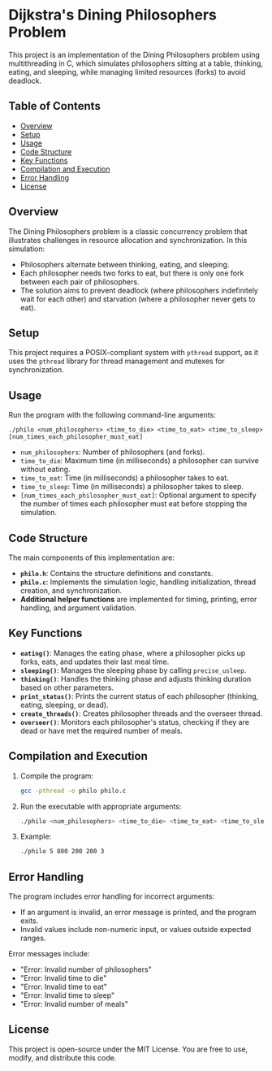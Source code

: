 # Dijkstra's Dining Philosophers Problem

This project is an implementation of the Dining Philosophers problem using multithreading in C, which simulates philosophers sitting at a table, thinking, eating, and sleeping, while managing limited resources (forks) to avoid deadlock. 

## Table of Contents
- [Overview](#overview)
- [Setup](#setup)
- [Usage](#usage)
- [Code Structure](#code-structure)
- [Key Functions](#key-functions)
- [Compilation and Execution](#compilation-and-execution)
- [Error Handling](#error-handling)
- [License](#license)

## Overview
The Dining Philosophers problem is a classic concurrency problem that illustrates challenges in resource allocation and synchronization. In this simulation:
- Philosophers alternate between thinking, eating, and sleeping.
- Each philosopher needs two forks to eat, but there is only one fork between each pair of philosophers.
- The solution aims to prevent deadlock (where philosophers indefinitely wait for each other) and starvation (where a philosopher never gets to eat).

## Setup
This project requires a POSIX-compliant system with `pthread` support, as it uses the `pthread` library for thread management and mutexes for synchronization.

## Usage
Run the program with the following command-line arguments:
```
./philo <num_philosophers> <time_to_die> <time_to_eat> <time_to_sleep> [num_times_each_philosopher_must_eat]
```
- `num_philosophers`: Number of philosophers (and forks).
- `time_to_die`: Maximum time (in milliseconds) a philosopher can survive without eating.
- `time_to_eat`: Time (in milliseconds) a philosopher takes to eat.
- `time_to_sleep`: Time (in milliseconds) a philosopher takes to sleep.
- `[num_times_each_philosopher_must_eat]`: Optional argument to specify the number of times each philosopher must eat before stopping the simulation.

## Code Structure
The main components of this implementation are:
- **`philo.h`**: Contains the structure definitions and constants.
- **`philo.c`**: Implements the simulation logic, handling initialization, thread creation, and synchronization.
- **Additional helper functions** are implemented for timing, printing, error handling, and argument validation.

## Key Functions
- **`eating()`**: Manages the eating phase, where a philosopher picks up forks, eats, and updates their last meal time.
- **`sleeping()`**: Manages the sleeping phase by calling `precise_usleep`.
- **`thinking()`**: Handles the thinking phase and adjusts thinking duration based on other parameters.
- **`print_status()`**: Prints the current status of each philosopher (thinking, eating, sleeping, or dead).
- **`create_threads()`**: Creates philosopher threads and the overseer thread.
- **`overseer()`**: Monitors each philosopher's status, checking if they are dead or have met the required number of meals.

## Compilation and Execution
1. Compile the program:
   ```bash
   gcc -pthread -o philo philo.c
   ```
2. Run the executable with appropriate arguments:
   ```bash
   ./philo <num_philosophers> <time_to_die> <time_to_eat> <time_to_sleep> [num_times_each_philosopher_must_eat]
   ```
3. Example:
   ```bash
   ./philo 5 800 200 200 3
   ```

## Error Handling
The program includes error handling for incorrect arguments:
- If an argument is invalid, an error message is printed, and the program exits.
- Invalid values include non-numeric input, or values outside expected ranges.

Error messages include:
- "Error: Invalid number of philosophers"
- "Error: Invalid time to die"
- "Error: Invalid time to eat"
- "Error: Invalid time to sleep"
- "Error: Invalid number of meals"

## License
This project is open-source under the MIT License. You are free to use, modify, and distribute this code.
